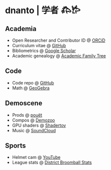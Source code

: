 # dnanto | 学者 𐂅𐂂

## Academia

-   Open Researcher and Contributor ID @ [ORCiD](https://orcid.org/0000-0002-6123-2441)
-   Curriculum vitae @ [GitHub](https://raw.githubusercontent.com/dnanto/dnanto.github.io/main/cv.pdf)
-   Bibliometrics @ [Google Scholar](https://scholar.google.com/citations?user=iEz2FjoAAAAJ&hl=en)
-   Academic genealogy @ [Academic Family Tree](https://academictree.org/compbio/tree.php?pid=895571)

## Code

-   Code repo @ [GitHub](https://github.com/dnanto)
-   Math @ [GeoGebra](https://www.geogebra.org/u/dnanto)

## Demoscene

-   Prods @ [pouët](https://www.pouet.net/user.php?who=104045)
-   Compos @ [Demozoo](https://demozoo.org/sceners/118125/)
-   GPU shaders @ [Shadertoy](https://www.shadertoy.com/user/remaindeer)
-   Music @ [SoundCloud](https://soundcloud.com/remaindeer)

## Sports

-   Helmet cam @ [YouTube](https://www.youtube.com/watch?v=8glrJjD1Pkw&list=PLNSP_ilGaXG8CR7_FsrVrKOAGp_njeZw9)
-   League stats @ [District Broomball Stats](http://binf.gmu.edu/dnegron2/broomball/)
